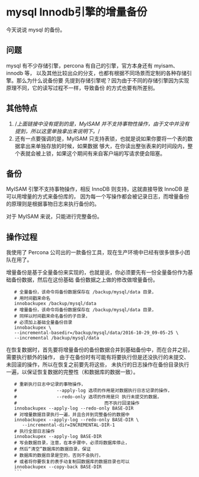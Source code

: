 # mysql Innodb引擎的增量备份
今天说说 mysql 的备份。
## 问题
mysql 有不少存储引擎，percona 有自己的引擎，官方本身还有 myisam、innodb 等，
以及其他比较出众的分支，也都有根据不同场景而定制的各种存储引擎。那么为什么说备份要
先提到存储引擎呢？因为由于不同的存储引擎因为实现原理不同，它的读写过程不一样，导致备份
的方式也要有所差别。
## 其他特点
1. /*上面链接中没有提到的是，MyISAM 并不支持事物性操作，由于文中并没有提到，所以这里单独拿出来说明下。*/
2. 还有一点要强调的是，MyISAM 只支持表锁，也就是说如果你要将一个表的数据拿出来单独存放的时候，如果数据
够大，在你读出整张表来的时间段内，整个表就会被上锁，如果这个期间有来自客户端的写请求便会阻塞。

## 备份
MyISAM 引擎不支持事物操作，相反 InnoDB 则支持，这就直接导致 InnoDB 是可以用增量的方式来备份库的，
因为每一个写操作都会被记录日志，而增量备份的原理则是根据事物日志来执行备份的。

对于 MyISAM 来说，只能进行完整备份。

## 操作过程
我使用了 Percona 公司出的一款备份工具，现在生产环境中已经有很多很多小团队在用了。

增量备份是基于全量备份来实现的，也就是说，你必须要先有一份全量备份作为基础备份数据，然后在这份基础
备份数据之上做的修改做增量备份。
``` shell
   # 全量备份，该命令将备份数据保存在 /backup/mysql/data 目录，
   # 用时间戳来命名
   innobackupex /backup/mysql/data
   # 增量备份，该命令将备份数据保存在 /backup/mysql/data 目录，
   # 同样以时间戳来命名备份的子目录，
   # 必须加上基础全量备份目录
   innobackupex \
   --incremental-basedir=/backup/mysql/data/2016-10-29_09-05-25 \
   --incremental /backup/mysql/data
```

在恢复数据时，首先要将增量备份的备份数据合并到基础备份中，而在合并之前，需要执行额外的操作，
由于在备份时有可能有将要执行但是还没执行的未提交、未回滚的操作，所以在恢复之前要先将这些，
未执行的日志操作在备份目录执行一遍，以保证恢复数据的完整性（和数据库的数据一致）。

   ``` shell
      # 重新执行日志中记录的事物操作，
      #               --apply-log 选项的作用是对数据执行日志记录的操作，
      #               --redo-only 选项的作用是只 执行未提交的数据，
      #                                 而不执行回滚操作
      innobackupex --apply-log --redo-only BASE-DIR
      # 对增量数据目录执行一遍，并且合并到完整备份的数据中
      innobackupex --apply-log --redo-only BASE-DIR \
         --incremental-dir=INCREMENTAL-DIR-1
      # 执行全部日志操作
      innobackupex --apply-log BASE-DIR
      # 写会数据目录，注意，在本步骤中，必须将数据库停止，
      # 然后“清空”数据库的数据目录，保证
      # 数据库的数据目录是空的，否则不会执行，
      # 或者将你要恢复的表手动复制回数据库的数据目录也可以
      innobackupex --copy-back BASE-DIR
      ```
